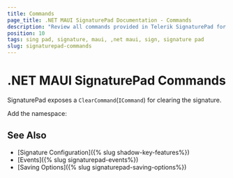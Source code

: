 ```yaml
---
title: Commands
page_title: .NET MAUI SignaturePad Documentation - Commands
description: "Review all commands provided in Telerik SignaturePad for .NET MAUI control."
position: 10
tags: sing pad, signature, maui, ,net maui, sign, signature pad
slug: signaturepad-commands
---
```


# .NET MAUI SignaturePad Commands

SignaturePad exposes a `ClearCommand`(`ICommand`) for clearing the signature. 

<snippet id='signaturepad-clear-command'/>

Add the namespace: 

<snippet id='xmlns-telerikinput'/>

## See Also

- [Signature Configuration]({% slug shadow-key-features%})
- [Events]({% slug signaturepad-events%})
- [Saving Options]({% slug signaturepad-saving-options%})